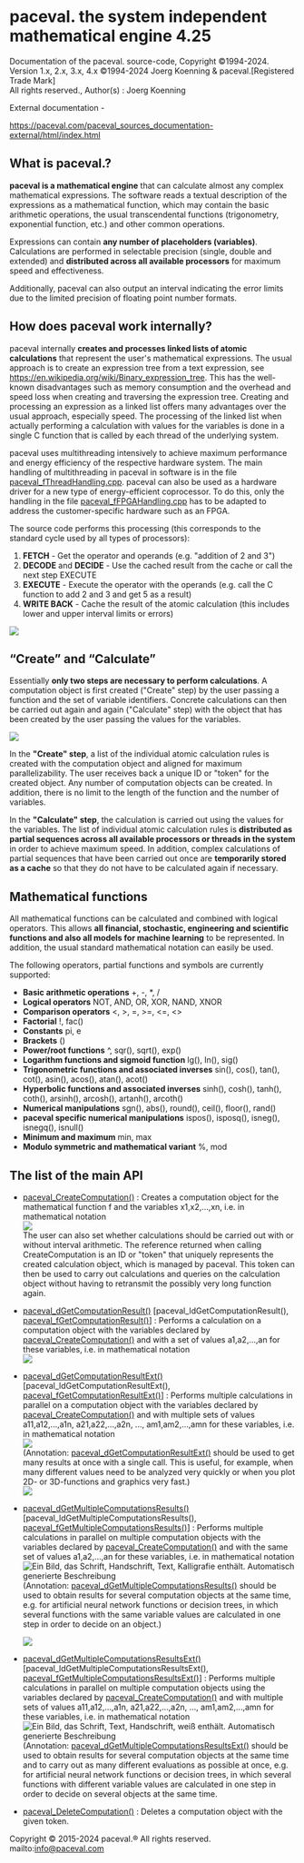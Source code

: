 # paceval. the system independent mathematical engine 4.25

Documentation of the paceval. source-code, Copyright ©1994-2024. Version 1.x, 2.x, 3.x, 4.x ©1994-2024 Joerg Koenning & paceval.[Registered Trade Mark]  
All rights reserved., Author(s) : Joerg Koenning

External documentation -

<https://paceval.com/paceval_sources_documentation-external/html/index.html>

## What is paceval.?

**paceval is a mathematical engine** that can calculate almost any complex mathematical expressions. The software reads a textual description of the expressions as a mathematical function, which may contain the basic arithmetic operations, the usual transcendental functions (trigonometry, exponential function, etc.) and other common operations.

Expressions can contain **any number of placeholders (variables)**. Calculations are performed in selectable precision (single, double and extended) and **distributed across all available processors** for maximum speed and effectiveness.

Additionally, paceval can also output an interval indicating the error limits due to the limited precision of floating point number formats.

## How does paceval work internally?

paceval internally **creates and processes linked lists of atomic calculations** that represent the user's mathematical expressions. The usual approach is to create an expression tree from a text expression, see <https://en.wikipedia.org/wiki/Binary_expression_tree>. This has the well-known disadvantages such as memory consumption and the overhead and speed loss when creating and traversing the expression tree. Creating and processing an expression as a linked list offers many advantages over the usual approach, especially speed. The processing of the linked list when actually performing a calculation with values for the variables is done in a single C function that is called by each thread of the underlying system.

paceval uses multithreading intensively to achieve maximum performance and energy efficiency of the respective hardware system. The main handling of multithreading in paceval in software is in the file [paceval_fThreadHandling.cpp](https://paceval.com/paceval_sources_documentation-external/html/paceval__f_thread_handling_8cpp.html). paceval can also be used as a hardware driver for a new type of energy-efficient coprocessor. To do this, only the handling in the file [paceval_fFPGAHandling.cpp](https://paceval.com/paceval_sources_documentation-external/html/paceval__f_f_p_g_a_handling_8cpp.html) has to be adapted to address the customer-specific hardware such as an FPGA.

The source code performs this processing (this corresponds to the standard cycle used by all types of processors):

1.  **FETCH** - Get the operator and operands (e.g. "addition of 2 and 3")
2.  **DECODE** and **DECIDE** - Use the cached result from the cache or call the next step EXECUTE
3.  **EXECUTE** - Execute the operator with the operands (e.g. call the C function to add 2 and 3 and get 5 as a result)
4.  **WRITE BACK** - Cache the result of the atomic calculation (this includes lower and upper interval limits or errors)

![](media/82e7fc95f7fdcb49cfd695a9f32f860b.png)

## “Create” and “Calculate”

Essentially **only two steps are necessary to perform calculations**. A computation object is first created ("Create" step) by the user passing a function and the set of variable identifiers. Concrete calculations can then be carried out again and again ("Calculate" step) with the object that has been created by the user passing the values for the variables.

![](media/d62631566ae77c40ec0764e5a0983a4e.png)

In the **"Create" step**, a list of the individual atomic calculation rules is created with the computation object and aligned for maximum parallelizability. The user receives back a unique ID or "token" for the created object. Any number of computation objects can be created. In addition, there is no limit to the length of the function and the number of variables.

In the **"Calculate" step**, the calculation is carried out using the values for the variables. The list of individual atomic calculation rules is **distributed as partial sequences across all available processors or threads in the system** in order to achieve maximum speed. In addition, complex calculations of partial sequences that have been carried out once are **temporarily stored as a cache** so that they do not have to be calculated again if necessary.

## Mathematical functions

All mathematical functions can be calculated and combined with logical operators. This allows **all financial, stochastic, engineering and scientific functions and also all models for machine learning** to be represented. In addition, the usual standard mathematical notation can easily be used.

The following operators, partial functions and symbols are currently supported:

-   **Basic arithmetic operations** +, -, \*, /
-   **Logical operators** NOT, AND, OR, XOR, NAND, XNOR
-   **Comparison operators** \<, \>, =, \>=, \<=, \<\>
-   **Factorial** !, fac()
-   **Constants** pi, e
-   **Brackets** ()
-   **Power/root functions** \^, sqr(), sqrt(), exp()
-   **Logarithm functions and sigmoid function** lg(), ln(), sig()
-   **Trigonometric functions and associated inverses** sin(), cos(), tan(), cot(), asin(), acos(), atan(), acot()
-   **Hyperbolic functions and associated inverses** sinh(), cosh(), tanh(), coth(), arsinh(), arcosh(), artanh(), arcoth()
-   **Numerical manipulations** sgn(), abs(), round(), ceil(), floor(), rand()
-   **paceval specific numerical manipulations** ispos(), isposq(), isneg(), isnegq(), isnull()
-   **Minimum and maximum** min, max
-   **Modulo symmetric and mathematical variant** %, mod

## The list of the main API

-   [paceval_CreateComputation()](https://paceval.com/paceval_sources_documentation-external/html/paceval__main_8cpp.html#ae04cf0ab1cdbd57df334d660578bfdc3) : Creates a computation object for the mathematical function f and the variables x1,x2,...,xn, i.e. in mathematical notation  
    ![](media/c70e08e810984475827c1afd72e9ad7f.png)  
    The user can also set whether calculations should be carried out with or without interval arithmetic. The reference returned when calling CreateComputation is an ID or "token" that uniquely represents the created calculation object, which is managed by paceval. This token can then be used to carry out calculations and queries on the calculation object without having to retransmit the possibly very long function again.
-   [paceval_dGetComputationResult()](https://paceval.com/paceval_sources_documentation-external/html/paceval__main_8cpp.html#acbc57bb0edcafb8811d082617b6b1531) [paceval_ldGetComputationResult(), [paceval_fGetComputationResult()](https://paceval.com/paceval_sources_documentation-external/html/paceval__main_8cpp.html#a608786d2771854226f6326ebd9c9c0ab)] : Performs a calculation on a computation object with the variables declared by [paceval_CreateComputation()](https://paceval.com/paceval_sources_documentation-external/html/paceval__main_8cpp.html#ae04cf0ab1cdbd57df334d660578bfdc3) and with a set of values a1,a2,...,an for these variables, i.e. in mathematical notation  
    ![](media/3d74dbe750166623d3a0de306efd0af3.png)
-   [paceval_dGetComputationResultExt()](https://paceval.com/paceval_sources_documentation-external/html/paceval__main_8cpp.html#a355e632ee48694f62cf038b77b6ca6ac) [paceval_ldGetComputationResultExt(), [paceval_fGetComputationResultExt()](https://paceval.com/paceval_sources_documentation-external/html/paceval__main_8cpp.html#ac0f2e206cb7c87cffa8bb334ee2832d1)] : Performs multiple calculations in parallel on a computation object with the variables declared by [paceval_CreateComputation()](https://paceval.com/paceval_sources_documentation-external/html/paceval__main_8cpp.html#ae04cf0ab1cdbd57df334d660578bfdc3) and with multiple sets of values a11,a12,...,a1n, a21,a22,...,a2n, ..., am1,am2,...,amn for these variables, i.e. in mathematical notation  
    ![](media/5477f65c835763fc2fb69266095cdad0.png)  
    (Annotation: [paceval_dGetComputationResultExt()](https://paceval.com/paceval_sources_documentation-external/html/paceval__main_8cpp.html#a355e632ee48694f62cf038b77b6ca6ac) should be used to get many results at once with a single call. This is useful, for example, when many different values need to be analyzed very quickly or when you plot 2D- or 3D-functions and graphics very fast.)  
    ![](media/84d486f231c3b41d1f1d7897b74f0a1b.png)
-   [paceval_dGetMultipleComputationsResults()](https://paceval.com/paceval_sources_documentation-external/html/paceval__main_8cpp.html#a7ee63b91471db048e4e8c7c9940a0b14) [paceval_ldGetMultipleComputationsResults(), [paceval_fGetMultipleComputationsResults()](https://paceval.com/paceval_sources_documentation-external/html/paceval__main_8cpp.html#ad33a118f90a1313031e7724839c6c025)] : Performs multiple calculations in parallel on multiple computation objects with the variables declared by [paceval_CreateComputation()](https://paceval.com/paceval_sources_documentation-external/html/paceval__main_8cpp.html#ae04cf0ab1cdbd57df334d660578bfdc3) and with the same set of values a1,a2,...,an for these variables, i.e. in mathematical notation  
    ![Ein Bild, das Schrift, Handschrift, Text, Kalligrafie enthält. Automatisch generierte Beschreibung](media/cfc11bc906e263d706973c4bc5bd74c6.png)  
    (Annotation: [paceval_dGetMultipleComputationsResults()](https://paceval.com/paceval_sources_documentation-external/html/paceval__main_8cpp.html#a7ee63b91471db048e4e8c7c9940a0b14) should be used to obtain results for several computation objects at the same time, e.g. for artificial neural network functions or decision trees, in which several functions with the same variable values are calculated in one step in order to decide on an object.)

    ![](media/8a02c70a7f18905d35a61cef9ef427e9.png)

-   [paceval_dGetMultipleComputationsResultsExt()](https://paceval.com/paceval_sources_documentation-external/html/paceval__main_8cpp.html#a5cc7887ed6b733722bd93a7669cf7a34) [paceval_ldGetMultipleComputationsResultsExt(), [paceval_fGetMultipleComputationsResultsExt()](https://paceval.com/paceval_sources_documentation-external/html/paceval__main_8cpp.html#ad459ea225b88689869085d7995c8b0d8)] : Performs multiple calculations in parallel on multiple computation objects using the variables declared by [paceval_CreateComputation()](https://paceval.com/paceval_sources_documentation-external/html/paceval__main_8cpp.html#ae04cf0ab1cdbd57df334d660578bfdc3) and with multiple sets of values a11,a12,...,a1n, a21,a22,...,a2n, ..., am1,am2,...,amn for these variables, i.e. in mathematical notation  
    ![Ein Bild, das Schrift, Text, Handschrift, weiß enthält. Automatisch generierte Beschreibung](media/929ec3a9301d7eff83dc2fe5a59ce126.png)  
    (Annotation: [paceval_dGetMultipleComputationsResultsExt()](https://paceval.com/paceval_sources_documentation-external/html/paceval__main_8cpp.html#a5cc7887ed6b733722bd93a7669cf7a34) should be used to obtain results for several computation objects at the same time and to carry out as many different evaluations as possible at once, e.g. for artificial neural network functions or decision trees, in which several functions with different variable values are calculated in one step in order to decide on several objects at the same time.
-   [paceval_DeleteComputation()](https://paceval.com/paceval_sources_documentation-external/html/paceval__main_8cpp.html#a0a5a920a210ff6914dd5742f096635a2) : Deletes a computation object with the given token.

Copyright © 2015-2024 paceval.® All rights reserved. mailto:info@paceval.com
